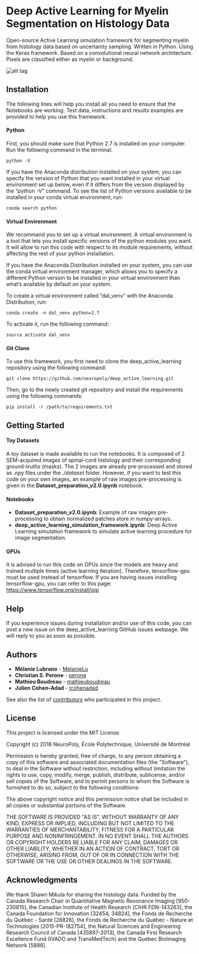 # Deep Active Learning for Myelin Segmentation on Histology Data

Open-source Active Learning simulation framework for segmenting myelin from histology data based on uncertainty sampling. Written in Python. Using the Keras framework. Based on a convolutional neural network architecture. Pixels are classified either as myelin or background.

![alt tag](https://github.com/neuropoly/deep_active_learning/blob/master/docs/activelearning_fig0.png)

## Installation

The following lines will help you install all you need to ensure that the Notebooks are working. Test data, instructions and results examples are provided to help you use this framework.

#### Python
First, you should make sure that Python 2.7 is installed on your computer. 
Run the following command in the terminal:
```
python -V
```
If you have the Anaconda distribution installed on your system, you can specify the version of Python that you want installed in your virtual environment set up below, even if it differs from the version displayed by the “python -V” command. To see the list of Python versions available to be installed in your conda virtual environment, run:
```
conda search python
```
#### Virtual Environment

We recommand you to set up a virtual environment. A virtual environment is a tool that lets you install specific versions of the python modules you want. It will allow to run this code with respect to its module requirements, without affecting the rest of your python installation.

If you have the Anaconda Distribution installed on your system, you can  use the conda virtual environment manager, which allows you to specify a different Python version to be installed in your virtual environment than what’s available by default on your system.

To create a virtual environment called “dal_venv” with the Anaconda Distribution, run:
```
conda create -n dal_venv python=2.7
```
To activate it, run the following command:

```
source activate dal_venv
```
#### Git Clone

To use this framework, you first need to clone the deep_active_learning repository using the following command:
```
git clone https://github.com/neuropoly/deep_active_learning.git
```
Then, go to the newly created git repository and install the requirements using the following commands:

```
pip install -r /path/to/requirements.txt
```
## Getting Started

#### Toy Datasets

A toy dataset is made available to run the notebooks. It is composed of 2 SEM-acquired images of spinal-cord histology and their corresponding ground-truths (masks). The 2 images are already pre-processed and stored as .npy files under the *./dataset* folder. However, if you want to test this code on your own images, an example of raw images pre-processing is given in the **Dataset_preparation_v2.0.ipynb** notebook. 

#### Notebooks

* **Dataset_preparation_v2.0.ipynb**: Example of raw images pre-processing to obtain normalized patches store in numpy-arrays.
* **deep_active_learning_simulation_framework.ipynb**: Deep Active Learning simulation framework to simulate active learning procedure for image segmentation. 

#### GPUs
It is advised to run this code on GPUs since the models are heavy and trained multiple times (active learning iteration). Therefore, tensorflow-gpu must be used instead of tensorflow. If you are having issues installing tensorflow-gpu, you can refer to this page: https://www.tensorflow.org/install/pip 

## Help

If you experience issues during installation and/or use of this code, you can post a new issue on the deep_active_learning GitHub issues webpage. We will reply to you as soon as possible.

## Authors

* **Mélanie Lubrano** - [MelanieLu](https://github.com/MelanieLu)
* **Christian S. Perone** - [perone](https://github.com/perone)
* **Mathieu Boudreau** - [mathieuboudreau](https://github.com/mathieuboudreau)
* **Julien Cohen-Adad** - [jcohenadad](https://github.com/jcohenadad)

See also the list of [contributors](https://github.com/neuropoly/deep_active_learning/graphs/contributors) who participated in this project.

## License

This project is licensed under the MIT License

Copyright (c) 2018 NeuroPoly, École Polytechnique, Université de Montréal

Permission is hereby granted, free of charge, to any person obtaining a copy
of this software and associated documentation files (the "Software"), to deal
in the Software without restriction, including without limitation the rights
to use, copy, modify, merge, publish, distribute, sublicense, and/or sell
copies of the Software, and to permit persons to whom the Software is
furnished to do so, subject to the following conditions:

The above copyright notice and this permission notice shall be included in all
copies or substantial portions of the Software.

THE SOFTWARE IS PROVIDED "AS IS", WITHOUT WARRANTY OF ANY KIND, EXPRESS OR
IMPLIED, INCLUDING BUT NOT LIMITED TO THE WARRANTIES OF MERCHANTABILITY,
FITNESS FOR A PARTICULAR PURPOSE AND NONINFRINGEMENT. IN NO EVENT SHALL THE
AUTHORS OR COPYRIGHT HOLDERS BE LIABLE FOR ANY CLAIM, DAMAGES OR OTHER
LIABILITY, WHETHER IN AN ACTION OF CONTRACT, TORT OR OTHERWISE, ARISING FROM,
OUT OF OR IN CONNECTION WITH THE SOFTWARE OR THE USE OR OTHER DEALINGS IN THE
SOFTWARE.

## Acknowledgments

We thank Shawn Mikula for sharing the histology data. Funded by the Canada Research Chair in Quantitative Magnetic Resonance Imaging [950-230815], the Canadian Institute of Health Research [CIHR FDN-143263], the Canada Foundation for Innovation [32454, 34824], the Fonds de Recherche du Québec - Santé [28826], the Fonds de Recherche du Québec - Nature et Technologies [2015-PR-182754], the Natural Sciences and Engineering Research Council of Canada [435897-2013], the Canada First Research Excellence Fund (IVADO and TransMedTech) and the Quebec BioImaging Network [5886].


